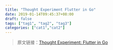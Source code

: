 ```yaml
---
title: "Thought Experiment Flutter in Go"
date: 2019-01-14T09:45:37+08:00
draft: false
tags: ["tag1", "tag2", "tag3"]
categories: ["cat1","cat2"]
---
```


> 原文链接：[Thought Experiment: Flutter in Go](https://divan.github.io/posts/flutter_go/)

